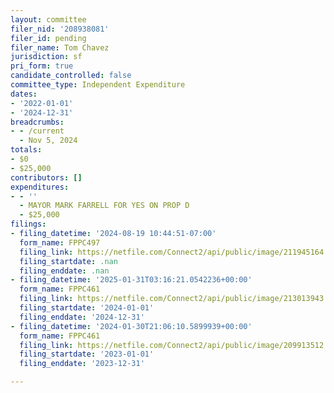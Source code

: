 ```yaml
---
layout: committee
filer_nid: '208938081'
filer_id: pending
filer_name: Tom Chavez
jurisdiction: sf
pri_form: true
candidate_controlled: false
committee_type: Independent Expenditure
dates:
- '2022-01-01'
- '2024-12-31'
breadcrumbs:
- - /current
  - Nov 5, 2024
totals:
- $0
- $25,000
contributors: []
expenditures:
- - ''
  - MAYOR MARK FARRELL FOR YES ON PROP D
  - $25,000
filings:
- filing_datetime: '2024-08-19 10:44:51-07:00'
  form_name: FPPC497
  filing_link: https://netfile.com/Connect2/api/public/image/211945164
  filing_startdate: .nan
  filing_enddate: .nan
- filing_datetime: '2025-01-31T03:16:21.0542236+00:00'
  form_name: FPPC461
  filing_link: https://netfile.com/Connect2/api/public/image/213013943
  filing_startdate: '2024-01-01'
  filing_enddate: '2024-12-31'
- filing_datetime: '2024-01-30T21:06:10.5899939+00:00'
  form_name: FPPC461
  filing_link: https://netfile.com/Connect2/api/public/image/209913512
  filing_startdate: '2023-01-01'
  filing_enddate: '2023-12-31'

---
```

